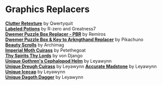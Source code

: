 # Graphics Replacers  
[**Clutter Retexture**](https://www.nexusmods.com/morrowind/mods/45972?) by Qwertyquit  
[**Labeled Potions**](https://www.nexusmods.com/morrowind/mods/44374) by R-zero and Greatness7  
[**Dwemer Puzzle Box Replacer - PBR**](https://www.nexusmods.com/morrowind/mods/45006) by Remiros  
[**Dwemer Puzzle Box & Key to Arkngthand Replacer**](https://www.nexusmods.com/morrowind/mods/44191) by Pikachuno  
[**Beauty Scrolls**](https://www.nexusmods.com/morrowind/mods/47181) by Archimag  
[**Imperial Moth Cuirass**](https://www.nexusmods.com/morrowind/mods/45939) by Petethegoat  
[**Thy Spirits Thy Lords**](https://www.nexusmods.com/morrowind/mods/38423) by von Django  
[**Unique Gothren's Cephalopod Helm**](https://www.nexusmods.com/morrowind/mods/46534) by Leyawynn  
[**Unique Dreugh Cuirass**](https://www.nexusmods.com/morrowind/mods/46508) by Leyawynn
[**Accurate Madstone**](https://www.nexusmods.com/morrowind/mods/46397) by Leyawynn  
[**Unique Icecap**](https://www.nexusmods.com/morrowind/mods/46362) by Leyawynn  
[**Unique Dagoth Dagger**](https://www.nexusmods.com/morrowind/mods/46363) by Leyawynn  
